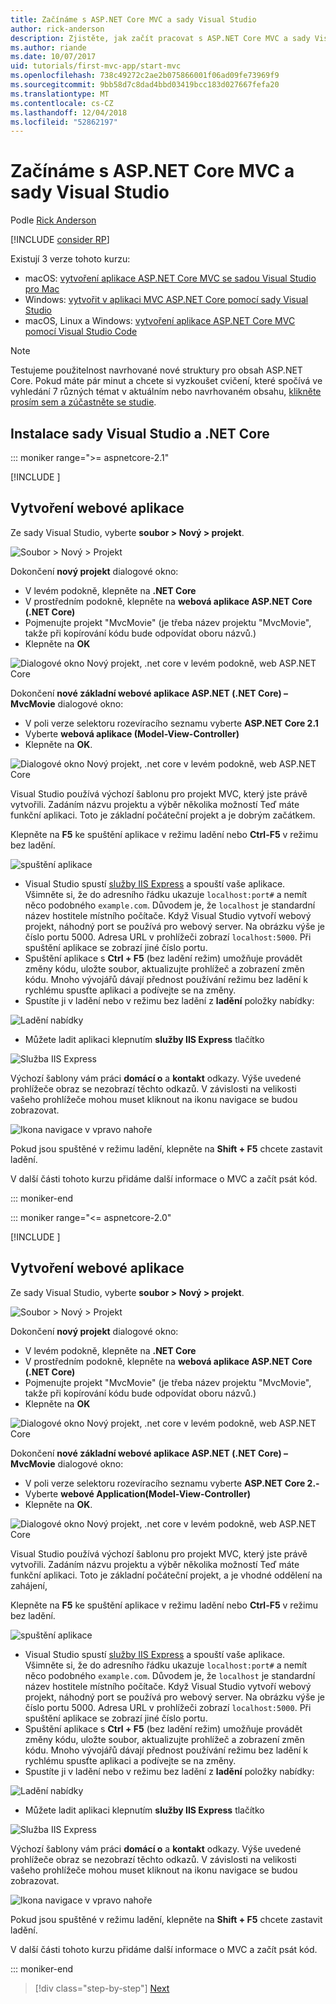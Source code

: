 ```yaml
---
title: Začínáme s ASP.NET Core MVC a sady Visual Studio
author: rick-anderson
description: Zjistěte, jak začít pracovat s ASP.NET Core MVC a sady Visual Studio.
ms.author: riande
ms.date: 10/07/2017
uid: tutorials/first-mvc-app/start-mvc
ms.openlocfilehash: 738c49272c2ae2b075866001f06ad09fe73969f9
ms.sourcegitcommit: 9bb58d7c8dad4bbd03419bcc183d027667fefa20
ms.translationtype: MT
ms.contentlocale: cs-CZ
ms.lasthandoff: 12/04/2018
ms.locfileid: "52862197"
---
```

# <a name="get-started-with-aspnet-core-mvc-and-visual-studio"></a>Začínáme s ASP.NET Core MVC a sady Visual Studio

Podle [Rick Anderson](https://twitter.com/RickAndMSFT)

[!INCLUDE [consider RP](~/includes/razor.md)]

Existují 3 verze tohoto kurzu:

* macOS: [vytvoření aplikace ASP.NET Core MVC se sadou Visual Studio pro Mac](xref:tutorials/first-mvc-app-mac/start-mvc)
* Windows: [vytvořit v aplikaci MVC ASP.NET Core pomocí sady Visual Studio](xref:tutorials/first-mvc-app/start-mvc)
* macOS, Linux a Windows: [vytvoření aplikace ASP.NET Core MVC pomocí Visual Studio Code](xref:tutorials/first-mvc-app-xplat/start-mvc)

> [!NOTE]
> Testujeme použitelnost navrhované nové struktury pro obsah ASP.NET Core.  Pokud máte pár minut a chcete si vyzkoušet cvičení, které spočívá ve vyhledání 7 různých témat v aktuálním nebo navrhovaném obsahu, [klikněte prosím sem a zúčastněte se studie](https://dpk4xbh5.optimalworkshop.com/treejack/aa11wn82).

## <a name="install-visual-studio-and-net-core"></a>Instalace sady Visual Studio a .NET Core

::: moniker range=">= aspnetcore-2.1"

[!INCLUDE [](~/includes/net-core-prereqs-windows.md)]

## <a name="create-a-web-app"></a>Vytvoření webové aplikace

Ze sady Visual Studio, vyberte **soubor > Nový > projekt**.

![Soubor > Nový > Projekt](start-mvc/_static/alt_new_project.png)

Dokončení **nový projekt** dialogové okno:

* V levém podokně, klepněte na **.NET Core**
* V prostředním podokně, klepněte na **webová aplikace ASP.NET Core (.NET Core)**
* Pojmenujte projekt "MvcMovie" (je třeba název projektu "MvcMovie", takže při kopírování kódu bude odpovídat oboru názvů.)
* Klepněte na **OK**

![Dialogové okno Nový projekt, .net core v levém podokně, web ASP.NET Core ](start-mvc/_static/new_project2-21.png)

Dokončení **nové základní webové aplikace ASP.NET (.NET Core) – MvcMovie** dialogové okno:

* V poli verze selektoru rozevíracího seznamu vyberte **ASP.NET Core 2.1**
* Vyberte **webová aplikace (Model-View-Controller)**
* Klepněte na **OK**.

![Dialogové okno Nový projekt, .net core v levém podokně, web ASP.NET Core ](start-mvc/_static/new_project22-21.png)

Visual Studio používá výchozí šablonu pro projekt MVC, který jste právě vytvořili. Zadáním názvu projektu a výběr několika možností Teď máte funkční aplikaci. Toto je základní počáteční projekt a je dobrým začátkem.

Klepněte na **F5** ke spuštění aplikace v režimu ladění nebo **Ctrl-F5** v režimu bez ladění.
<!-- These images are also used by uid: tutorials/first-mvc-app-xplat/start-mvc -->
![spuštění aplikace](start-mvc/_static/1.png)

* Visual Studio spustí [služby IIS Express](/iis/extensions/introduction-to-iis-express/iis-express-overview) a spouští vaše aplikace. Všimněte si, že do adresního řádku ukazuje `localhost:port#` a nemít něco podobného `example.com`. Důvodem je, že `localhost` je standardní název hostitele místního počítače. Když Visual Studio vytvoří webový projekt, náhodný port se používá pro webový server. Na obrázku výše je číslo portu 5000. Adresa URL v prohlížeči zobrazí `localhost:5000`. Při spuštění aplikace se zobrazí jiné číslo portu.
* Spuštění aplikace s **Ctrl + F5** (bez ladění režim) umožňuje provádět změny kódu, uložte soubor, aktualizujte prohlížeč a zobrazení změn kódu. Mnoho vývojářů dávají přednost používání režimu bez ladění k rychlému spusťte aplikaci a podívejte se na změny.
* Spustíte ji v ladění nebo v režimu bez ladění z **ladění** položky nabídky:

![Ladění nabídky](start-mvc/_static/debug_menu.png)

* Můžete ladit aplikaci klepnutím **služby IIS Express** tlačítko

![Služba IIS Express](start-mvc/_static/iis_express.png)

Výchozí šablony vám práci **domácí o** a **kontakt** odkazy. Výše uvedené prohlížeče obraz se nezobrazí těchto odkazů. V závislosti na velikosti vašeho prohlížeče mohou muset kliknout na ikonu navigace se budou zobrazovat.

![Ikona navigace v vpravo nahoře](start-mvc/_static/2.png)

Pokud jsou spuštěné v režimu ladění, klepněte na **Shift + F5** chcete zastavit ladění.

V další části tohoto kurzu přidáme další informace o MVC a začít psát kód.

::: moniker-end

::: moniker range="<= aspnetcore-2.0"

[!INCLUDE [](~/includes/net-core-prereqs.md)]

## <a name="create-a-web-app"></a>Vytvoření webové aplikace

Ze sady Visual Studio, vyberte **soubor > Nový > projekt**.

![Soubor > Nový > Projekt](start-mvc/_static/alt_new_project.png)

Dokončení **nový projekt** dialogové okno:

* V levém podokně, klepněte na **.NET Core**
* V prostředním podokně, klepněte na **webová aplikace ASP.NET Core (.NET Core)**
* Pojmenujte projekt "MvcMovie" (je třeba název projektu "MvcMovie", takže při kopírování kódu bude odpovídat oboru názvů.)
* Klepněte na **OK**

![Dialogové okno Nový projekt, .net core v levém podokně, web ASP.NET Core ](start-mvc/_static/new_project2.png)

Dokončení **nové základní webové aplikace ASP.NET (.NET Core) – MvcMovie** dialogové okno:

* V poli verze selektoru rozevíracího seznamu vyberte **ASP.NET Core 2.-**
* Vyberte **webové Application(Model-View-Controller)**
* Klepněte na **OK**.

![Dialogové okno Nový projekt, .net core v levém podokně, web ASP.NET Core ](start-mvc/_static/new_project22.png)

Visual Studio používá výchozí šablonu pro projekt MVC, který jste právě vytvořili. Zadáním názvu projektu a výběr několika možností Teď máte funkční aplikaci. Toto je základní počáteční projekt, a je vhodné oddělení na zahájení,

Klepněte na **F5** ke spuštění aplikace v režimu ladění nebo **Ctrl-F5** v režimu bez ladění.
<!-- These images are also used by uid: tutorials/first-mvc-app-xplat/start-mvc -->
![spuštění aplikace](start-mvc/_static/1.png)

* Visual Studio spustí [služby IIS Express](/iis/extensions/introduction-to-iis-express/iis-express-overview) a spouští vaše aplikace. Všimněte si, že do adresního řádku ukazuje `localhost:port#` a nemít něco podobného `example.com`. Důvodem je, že `localhost` je standardní název hostitele místního počítače. Když Visual Studio vytvoří webový projekt, náhodný port se používá pro webový server. Na obrázku výše je číslo portu 5000. Adresa URL v prohlížeči zobrazí `localhost:5000`. Při spuštění aplikace se zobrazí jiné číslo portu.
* Spuštění aplikace s **Ctrl + F5** (bez ladění režim) umožňuje provádět změny kódu, uložte soubor, aktualizujte prohlížeč a zobrazení změn kódu. Mnoho vývojářů dávají přednost používání režimu bez ladění k rychlému spusťte aplikaci a podívejte se na změny.
* Spustíte ji v ladění nebo v režimu bez ladění z **ladění** položky nabídky:

![Ladění nabídky](start-mvc/_static/debug_menu.png)

* Můžete ladit aplikaci klepnutím **služby IIS Express** tlačítko

![Služba IIS Express](start-mvc/_static/iis_express.png)

Výchozí šablony vám práci **domácí o** a **kontakt** odkazy. Výše uvedené prohlížeče obraz se nezobrazí těchto odkazů. V závislosti na velikosti vašeho prohlížeče mohou muset kliknout na ikonu navigace se budou zobrazovat.

![Ikona navigace v vpravo nahoře](start-mvc/_static/2.png)

Pokud jsou spuštěné v režimu ladění, klepněte na **Shift + F5** chcete zastavit ladění.

V další části tohoto kurzu přidáme další informace o MVC a začít psát kód.

::: moniker-end

> [!div class="step-by-step"]
> [Next](adding-controller.md)  

